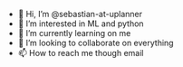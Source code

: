 - 👋 Hi, I’m @sebastian-at-uplanner
- 👀 I’m interested in ML and python
- 🌱 I’m currently learning on me
- 💞️ I’m looking to collaborate on everything
- 📫 How to reach me though email

<!---
sebastian-at-uplanner/sebastian-at-uplanner is a ✨ special ✨ repository because its `README.md` (this file) appears on your GitHub profile.
You can click the Preview link to take a look at your changes.
--->
